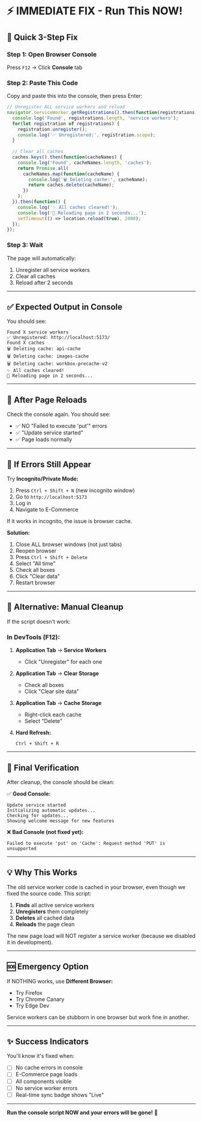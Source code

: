 # ⚡ IMMEDIATE FIX - Run This NOW!

## 🎯 Quick 3-Step Fix

### **Step 1: Open Browser Console**
Press `F12` → Click **Console** tab

### **Step 2: Paste This Code**
Copy and paste this into the console, then press Enter:

```javascript
// Unregister ALL service workers and reload
navigator.serviceWorker.getRegistrations().then(function(registrations) {
  console.log('Found', registrations.length, 'service workers');
  for(let registration of registrations) {
    registration.unregister();
    console.log('✅ Unregistered:', registration.scope);
  }
  
  // Clear all caches
  caches.keys().then(function(cacheNames) {
    console.log('Found', cacheNames.length, 'caches');
    return Promise.all(
      cacheNames.map(function(cacheName) {
        console.log('🗑️ Deleting cache:', cacheName);
        return caches.delete(cacheName);
      })
    );
  }).then(function() {
    console.log('✨ All caches cleared!');
    console.log('🔄 Reloading page in 2 seconds...');
    setTimeout(() => location.reload(true), 2000);
  });
});
```

### **Step 3: Wait**
The page will automatically:
1. Unregister all service workers
2. Clear all caches
3. Reload after 2 seconds

---

## ✅ Expected Output in Console

You should see:
```
Found X service workers
✅ Unregistered: http://localhost:5173/
Found X caches
🗑️ Deleting cache: api-cache
🗑️ Deleting cache: images-cache
🗑️ Deleting cache: workbox-precache-v2
✨ All caches cleared!
🔄 Reloading page in 2 seconds...
```

---

## 🔄 After Page Reloads

Check the console again. You should see:
- ✅ NO "Failed to execute 'put'" errors
- ✅ "Update service started"
- ✅ Page loads normally

---

## 🚨 If Errors Still Appear

Try **Incognito/Private Mode:**

1. Press `Ctrl + Shift + N` (new incognito window)
2. Go to `http://localhost:5173`
3. Log in
4. Navigate to E-Commerce

If it works in incognito, the issue is browser cache.

**Solution:**
1. Close ALL browser windows (not just tabs)
2. Reopen browser
3. Press `Ctrl + Shift + Delete`
4. Select "All time"
5. Check all boxes
6. Click "Clear data"
7. Restart browser

---

## 📝 Alternative: Manual Cleanup

If the script doesn't work:

### **In DevTools (F12):**

1. **Application Tab** → **Service Workers**
   - Click "Unregister" for each one

2. **Application Tab** → **Clear Storage**
   - Check all boxes
   - Click "Clear site data"

3. **Application Tab** → **Cache Storage**
   - Right-click each cache
   - Select "Delete"

4. **Hard Refresh:**
   ```
   Ctrl + Shift + R
   ```

---

## 🎯 Final Verification

After cleanup, the console should be clean:

✅ **Good Console:**
```
Update service started
Initializing automatic updates...
Checking for updates...
Showing welcome message for new features
```

❌ **Bad Console (not fixed yet):**
```
Failed to execute 'put' on 'Cache': Request method 'PUT' is unsupported
```

---

## 💡 Why This Works

The old service worker code is cached in your browser, even though we fixed the source code. This script:

1. **Finds** all active service workers
2. **Unregisters** them completely
3. **Deletes** all cached data
4. **Reloads** the page clean

The new page load will NOT register a service worker (because we disabled it in development).

---

## 🆘 Emergency Option

If NOTHING works, use **Different Browser:**

- Try Firefox
- Try Chrome Canary
- Try Edge Dev

Service workers can be stubborn in one browser but work fine in another.

---

## ✨ Success Indicators

You'll know it's fixed when:
- [ ] No cache errors in console
- [ ] E-Commerce page loads
- [ ] All components visible
- [ ] No service worker errors
- [ ] Real-time sync badge shows "Live"

---

**Run the console script NOW and your errors will be gone!** 🎉
